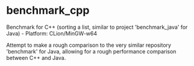 # benchmark_cpp
Benchmark for C++ (sorting a list, similar to project 'benchmark_java' for Java) - Platform: CLion/MinGW-w64 
                                            
Attempt to make a rough comparison to the very similar repository 'benchmark' for Java, 
allowing for a rough performance comparison between C++ and Java.
